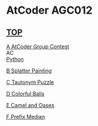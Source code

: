 # AtCoder AGC012  

## [TOP](https://atcoder.jp/contests/agc012)  

[A AtCoder Group Contest](https://atcoder.jp/contests/agc012/tasks/agc012_a)   
AC  
[Python](https://atcoder.jp/contests/agc012/submissions/15729411)  

[B Splatter Painting](https://atcoder.jp/contests/agc012/tasks/agc012_b)   

[](https://atcoder.jp/contests/agc012/submissions/)  

[C Tautonym Puzzle](https://atcoder.jp/contests/agc012/tasks/agc012_c)   

[](https://atcoder.jp/contests/agc012/submissions/)  

[D Colorful Balls](https://atcoder.jp/contests/agc012/tasks/agc012_d)   

[](https://atcoder.jp/contests/agc012/submissions/)  

[E Camel and Oases](https://atcoder.jp/contests/agc012/tasks/agc012_e)   

[](https://atcoder.jp/contests/agc012/submissions/)  

[F Prefix Median](https://atcoder.jp/contests/agc012/tasks/agc012_f)   

[](https://atcoder.jp/contests/agc012/submissions/)  

